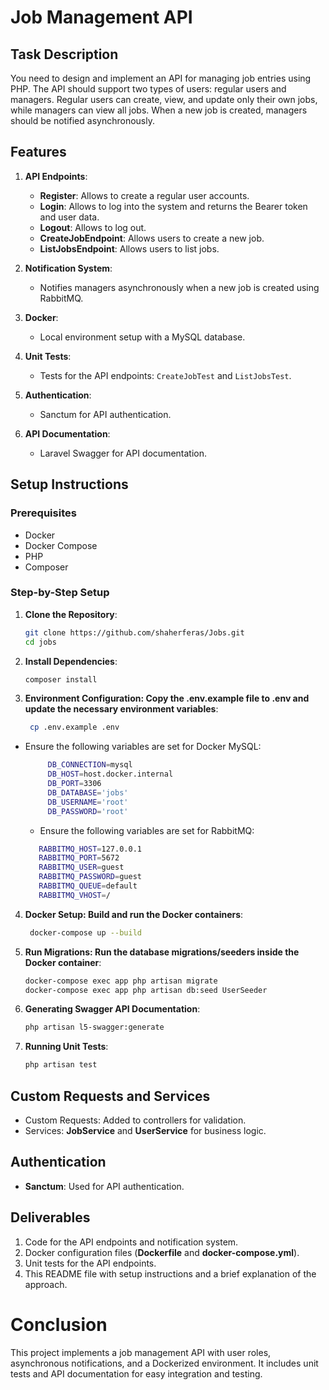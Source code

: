 # Job Management API

## Task Description

You need to design and implement an API for managing job entries using PHP. The API should support two types of users: regular users and managers. Regular users can create, view, and update only their own jobs, while managers can view all jobs. When a new job is created, managers should be notified asynchronously.

## Features

1. **API Endpoints**:
    - **Register**: Allows to create a regular user accounts.
    - **Login**: Allows to log into the system and returns the Bearer token and user data.
    - **Logout**: Allows to log out.
    - **CreateJobEndpoint**: Allows users to create a new job.
    - **ListJobsEndpoint**: Allows users to list jobs.

2. **Notification System**:
    - Notifies managers asynchronously when a new job is created using RabbitMQ.

3. **Docker**:
    - Local environment setup with a MySQL database.

4. **Unit Tests**:
    - Tests for the API endpoints: `CreateJobTest` and `ListJobsTest`.

5. **Authentication**:
    - Sanctum for API authentication.

6. **API Documentation**:
    - Laravel Swagger for API documentation.

## Setup Instructions

### Prerequisites

- Docker
- Docker Compose
- PHP
- Composer

### Step-by-Step Setup

1. **Clone the Repository**:

   ```bash
   git clone https://github.com/shaherferas/Jobs.git
   cd jobs
   
2. **Install Dependencies**:
   ```bash
   composer install

3. **Environment Configuration: Copy the .env.example file to .env and update the necessary environment variables**:
   ```bash 
    cp .env.example .env
   
- Ensure the following variables are set for Docker MySQL:
   ```bash
        DB_CONNECTION=mysql
        DB_HOST=host.docker.internal
        DB_PORT=3306
        DB_DATABASE='jobs'
        DB_USERNAME='root'
        DB_PASSWORD='root'
  ```
   
  - Ensure the following variables are set for RabbitMQ:
   ```bash
      RABBITMQ_HOST=127.0.0.1
      RABBITMQ_PORT=5672
      RABBITMQ_USER=guest
      RABBITMQ_PASSWORD=guest
      RABBITMQ_QUEUE=default
      RABBITMQ_VHOST=/
    ```
4. **Docker Setup: Build and run the Docker containers**:
   ```bash
    docker-compose up --build

5. **Run Migrations: Run the database migrations/seeders inside the Docker container**:
   ```bash
   docker-compose exec app php artisan migrate
   docker-compose exec app php artisan db:seed UserSeeder
   
6. **Generating Swagger API Documentation**:
   ```bash
   php artisan l5-swagger:generate

7. **Running Unit Tests**:
   ```bash
   php artisan test

## Custom Requests and Services
- Custom Requests: Added to controllers for validation.
- Services: **JobService** and **UserService** for business logic.

## Authentication
- **Sanctum**: Used for API authentication.

## Deliverables
1. Code for the API endpoints and notification system.
2. Docker configuration files (**Dockerfile** and **docker-compose.yml**).
3. Unit tests for the API endpoints.
4. This README file with setup instructions and a brief explanation of the approach.

# Conclusion
This project implements a job management API with user roles, asynchronous notifications, and a Dockerized environment. It includes unit tests and API documentation for easy integration and testing.
